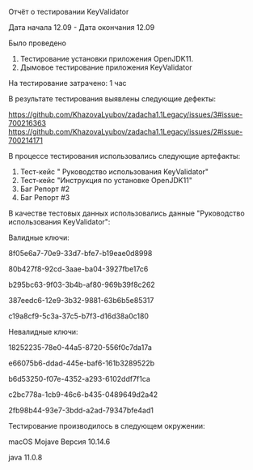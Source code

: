 Отчёт о тестировании KeyValidator


Дата начала 12.09 - Дата окончания 12.09

Было проведено 
1. Тестирование установки приложения OpenJDK11.
1. Дымовое тестирование приложения KeyValidator

На тестирование затрачено: 1 час

В результате тестирования выявлены следующие дефекты:

https://github.com/KhazovaLyubov/zadacha1.1Legacy/issues/3#issue-700216363
https://github.com/KhazovaLyubov/zadacha1.1Legacy/issues/2#issue-700214171


В процессе тестирования использовались следующие артефакты:

1. Тест-кейс " Руководство использования KeyValidator"
1. Тест-кейс "Инструкция по установке OpenJDK11"
1. Баг Репорт #2
1. Баг Репорт #3


В качестве тестовых данных использовались данные "Руководство использования KeyValidator":

Валидные ключи:

8f05e6a7-70e9-33d7-bfe7-b19eae0d8998

80b427f8-92cd-3aae-ba04-3927fbe17c6

b295bc63-9f03-3b4b-af80-969b39f8c262

387eedc6-12e9-3b32-9881-63b6b5e85317

c19a8cf9-5c3a-37c5-b7f3-d16d38a0c180

Невалидные ключи:

18252235-78e0-44a5-8720-556f0c7da17a

e66075b6-ddad-445e-baf6-161b3289522b

b6d53250-f07e-4352-a293-6102ddf7f1ca

c2bc778a-1cb9-46c6-b435-0489649d2a42

2fb98b44-93e7-3bdd-a2ad-79347bfe4ad1

Тестирование производилось в следующем окружении:

macOS Mojave Версия 10.14.6

java 11.0.8